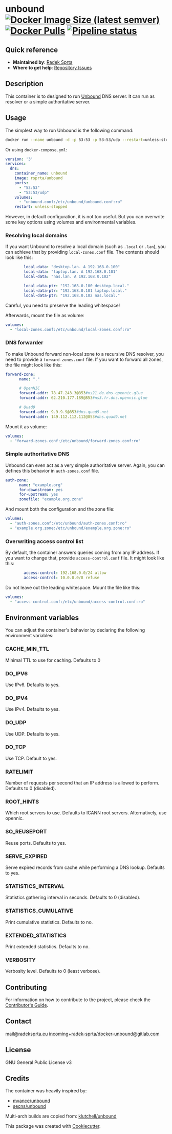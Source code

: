 # unbound [![Docker Image Size (latest semver)](https://img.shields.io/docker/image-size/rsprta/unbound)](https://hub.docker.com/r/rsprta/unbound) [![Docker Pulls](https://img.shields.io/docker/pulls/rsprta/unbound)](https://hub.docker.com/r/rsprta/unbound) [![Pipeline status](https://gitlab.com/radek-sprta/docker-unbound/badges/master/pipeline.svg)](https://gitlab.com/radek-sprta/docker-unbound/commits/master)

## Quick reference
-	**Maintained by**: [Radek Sprta](https://gitlab.com/radek-sprta)
-	**Where to get help**: [Repository Issues](https://gitlab.com/radek-sprta/docker-unbound/-/issues)

## Description
This container is to designed to run [Unbound][unbound] DNS server. It can run as resolver or a simple
authoritative server.

## Usage
The simplest way to run Unbound is the following command:

```bash
docker run --name unbound -d -p 53:53 -p 53:53/udp --restart=unless-stopped rsprta/unbound:latest
```

Or using `docker-compose.yml`:

```yaml
version: '3'
services:
  dns:
    container_name: unbound
    image: rsprta/unbound
    ports:
      - "53:53"
      - "53:53/udp"
    volumes:
      - "unbound.conf:/etc/unbound/unbound.conf:ro"
    restart: unless-stopped
```

However, in default configuration, it is not too useful. But you can overwrite some key options using
volumes and environmental variables.

### Resolving local domains
If you want Unbound to resolve a local domain (such as `.local` or `.lan`), you can achieve that by
providing `local-zones.conf` file. The contents should look like this:

```yaml
        local-data: "desktop.lan. A 192.168.0.100"
        local-data: "laptop.lan. A 192.168.0.101"
        local-data: "nas.lan. A 192.168.0.102"

    	local-data-ptr: "192.168.0.100 desktop.local."
    	local-data-ptr: "192.168.0.101 laptop.local."
    	local-data-ptr: "192.168.0.102 nas.local."
```

Careful, you need to preserve the leading whitespace!

Afterwards, mount the file as volume:

```yaml
volumes:
  - "local-zones.conf:/etc/unbound/local-zones.conf:ro"
```

### DNS forwarder
To make Unbound forward non-local zone to a recursive DNS resolver, you need to provide a `forward-zones.conf`
file. If you want to forward all zones, the file might look like this:

```yaml
forward-zone:
      name: "."

      # OpenNIC
      forward-addr: 78.47.243.3@853#ns21.de.dns.opennic.glue
      forward-addr: 62.210.177.189@853#ns3.fr.dns.opennic.glue

      # Quad9
      forward-addr: 9.9.9.9@853#dns.quad9.net
      forward-addr: 149.112.112.112@853#dns.quad9.net
```

Mount it as volume:

```yaml
volumes:
  - "forward-zones.conf:/etc/unbound/forward-zones.conf:ro"
```

### Simple authoritative DNS
Unbound can even act as a very simple authoritative server. Again, you can defines this behavior in
`auth-zones.conf` file.

```yaml
auth-zone:
      name: "example.org"
      for-downstream: yes
      for-upstream: yes
      zonefile: "example.org.zone"
```

And mount both the configuration and the zone file:
```yaml
volumes:
  - "auth-zones.conf:/etc/unbound/auth-zones.conf:ro"
  - "example.org.zone:/etc/unbound/example.org.zone:ro"
```

### Overwriting access control list
By default, the container answers queries coming from any IP address. If you want to change that, provide
`access-control.conf` file. It might look like this:

```yaml
        access-control: 192.168.0.0/24 allow
        access-control: 10.0.0.0/8 refuse
```

Do not leave out the leading whitespace. Mount the file like this:

```yaml
volumes:
  - "access-control.conf:/etc/unbound/access-control.conf:ro"
```

## Environment variables
You can adjust the container's behavior by declaring the following environment variables:

### CACHE_MIN_TTL
Minimal TTL to use for caching. Defaults to 0

### DO_IPV6
Use IPv6. Defaults to yes.

### DO_IPV4
Use IPv4. Defaults to yes.

### DO_UDP
Use UDP. Defaults to yes.

### DO_TCP
Use TCP. Default to yes.

### RATELIMIT
Number of requests per second that an IP address is allowed to perform. Defaults to 0 (disabled).

### ROOT_HINTS
Which root servers to use. Defaults to ICANN root servers. Alternatively, use opennic.

### SO_REUSEPORT
Reuse ports. Defaults to yes.

### SERVE_EXPIRED
Serve expired records from cache while performing a DNS lookup. Defaults to yes.

### STATISTICS_INTERVAL
Statistics gathering interval in seconds. Defaults to 0 (disabled).

### STATISTICS_CUMULATIVE
Print cumulative statistics. Defaults to no.

### EXTENDED_STATISTICS
Print extended statistics. Defaults to no.

### VERBOSITY
Verbosity level. Defaults to 0 (least verbose).

## Contributing
For information on how to contribute to the project, please check the [Contributor's Guide][contributing].

## Contact
[mail@radeksprta.eu](mailto:mail@radeksprta.eu)
[incoming+radek-sprta/docker-unbound@gitlab.com](incoming+radek-sprta/docker-unbound@gitlab.com)

## License
GNU General Public License v3

## Credits
The container was heavily inspired by:

- [mvance/unbound](https://hub.docker.com/r/mvance/unbound)
- [secns/unbound](https://hub.docker.com/r/secns/unbound)

Multi-arch builds are copied from:
[klutchell/unbound](https://hub.docker.com/r/klutchell/unbound)

This package was created with [Cookiecutter][cookiecutter].

[contributing]: https://gitlab.com/radek-sprta/docker-unbound/blob/master/CONTRIBUTING.md
[cookiecutter]: https://github.com/audreyr/cookiecutter
[unbound]: https://unbound.net
